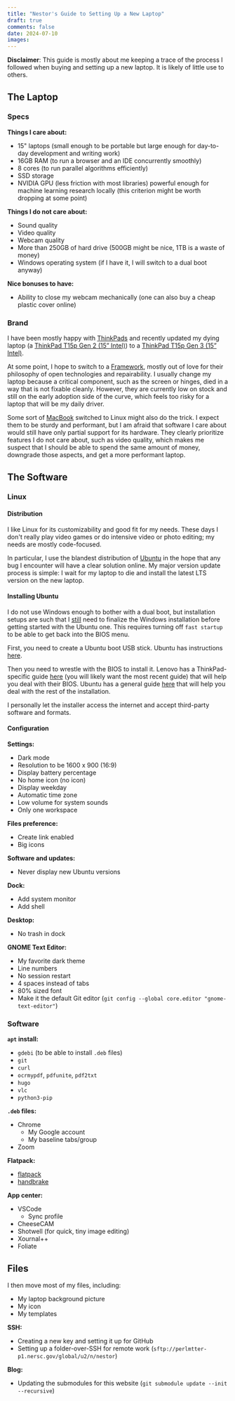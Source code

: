 ```yaml
---
title: "Nestor's Guide to Setting Up a New Laptop"
draft: true
comments: false
date: 2024-07-10
images:
---
```


**Disclaimer**: This guide is mostly about me keeping a trace of the process I followed when buying and setting up a new laptop. It is likely of little use to others.

## The Laptop

### Specs

**Things I care about:**

* 15" laptops (small enough to be portable but large enough for day-to-day development and writing work)
* 16GB RAM (to run a browser and an IDE concurrently smoothly)
* 8 cores (to run parallel algorithms efficiently)
* SSD storage
* NVIDIA GPU (less friction with most libraries) powerful enough for machine learning research locally (this criterion might be worth dropping at some point)

**Things I do not care about:**

* Sound quality
* Video quality
* Webcam quality
* More than 250GB of hard drive (500GB might be nice, 1TB is a waste of money)
* Windows operating system (if I have it, I will switch to a dual boot anyway)

**Nice bonuses to have:**

* Ability to close my webcam mechanically (one can also buy a cheap plastic cover online)

### Brand

I have been mostly happy with [ThinkPads](https://www.lenovo.com/us/en/d/deals/thinkpad-laptops) and recently updated my dying laptop (a [ThinkPad T15p Gen 2 (15” Intel)](https://www.lenovo.com/us/outletus/en/p/laptops/thinkpad/thinkpadt/thinkpad-t15-gen-2-(intel)/)) to a [ThinkPad T15p Gen 3 (15” Intel)](https://www.lenovo.com/us/en/p/laptops/thinkpad/thinkpadt/thinkpad-t15p-gen-3-(15-inch-intel)/len101t0039).

At some point, I hope to switch to a [Framework](https://frame.work/), mostly out of love for their philosophy of open technologies and repairability. I usually change my laptop because a critical component, such as the screen or hinges, died in a way that is not fixable cleanly. However, they are currently low on stock and still on the early adoption side of the curve, which feels too risky for a laptop that will be my daily driver.

Some sort of [MacBook](https://www.apple.com/shop/buy-mac/macbook-air/15-inch-m3) switched to Linux might also do the trick. I expect them to be sturdy and performant, but I am afraid that software I care about would still have only partial support for its hardware. They clearly prioritize features I do not care about, such as video quality, which makes me suspect that I should be able to spend the same amount of money, downgrade those aspects, and get a more performant laptop.

## The Software

### Linux

#### Distribution

I like Linux for its customizability and good fit for my needs. These days I don't really play video games or do intensive video or photo editing; my needs are mostly code-focused.

In particular, I use the blandest distribution of [Ubuntu](https://ubuntu.com/) in the hope that any bug I encounter will have a clear solution online. My major version update process is simple: I wait for my laptop to die and install the latest LTS version on the new laptop.

#### Installing Ubuntu

I do not use Windows enough to bother with a dual boot, but installation setups are such that I [still](https://bugs.launchpad.net/subiquity/+bug/2045480) need to finalize the Windows installation before getting started with the Ubuntu one. This requires turning off `fast startup` to be able to get back into the BIOS menu.

First, you need to create a Ubuntu boot USB stick. Ubuntu has instructions [here](https://ubuntu.com/tutorials/create-a-usb-stick-on-ubuntu).

Then you need to wrestle with the BIOS to install it. Lenovo has a ThinkPad-specific guide [here](https://download.lenovo.com/pccbbs/mobiles_pdf/tp_p1_gen2_ubuntu_18.04_lts_installation_v1.0.pdf) (you will likely want the most recent guide) that will help you deal with their BIOS. Ubuntu has a general guide [here](https://ubuntu.com/tutorials/install-ubuntu-desktop) that will help you deal with the rest of the installation.

I personally let the installer access the internet and accept third-party software and formats.

#### Configuration

**Settings:**

* Dark mode
* Resolution to be 1600 x 900 (16:9)
* Display battery percentage
* No home icon (no icon)
* Display weekday
* Automatic time zone
* Low volume for system sounds
* Only one workspace

**Files preference:**

* Create link enabled
* Big icons

**Software and updates:**

* Never display new Ubuntu versions

**Dock:**

* Add system monitor
* Add shell

**Desktop:**

* No trash in dock

**GNOME Text Editor:**

* My favorite dark theme
* Line numbers
* No session restart
* 4 spaces instead of tabs
* 80% sized font
* Make it the default Git editor (`git config --global core.editor "gnome-text-editor"`)

### Software

**`apt` install:**

* `gdebi` (to be able to install `.deb` files)
* `git`
* `curl`
* `ocrmypdf`, `pdfunite`, `pdf2txt`
* `hugo`
* `vlc`
* `python3-pip`

**`.deb` files:**

* Chrome
  * My Google account
  * My baseline tabs/group
* Zoom

**Flatpack:**

* [flatpack](https://flathub.org/setup/Ubuntu)
* [handbrake](https://flathub.org/apps/fr.handbrake.ghb)

**App center:**

* VSCode
  * Sync profile
* CheeseCAM
* Shotwell (for quick, tiny image editing)
* Xournal++
* Foliate

## Files

I then move most of my files, including:

* My laptop background picture
* My icon
* My templates

**SSH:**

* Creating a new key and setting it up for GitHub
* Setting up a folder-over-SSH for remote work (`sftp://perlmtter-p1.nersc.gov/global/u2/n/nestor`)

**Blog:**

* Updating the submodules for this website (`git submodule update --init --recursive`)